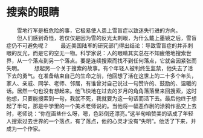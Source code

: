 # 搜索的眼睛
　　雪地行军是桩危险的事，它极易使人患上雪盲症以致迷失行进的方向。 
　　但人们感到奇怪，若仅仅是因为雪的反光太刺眼，为什么戴上墨镜之后，雪盲症仍不可避免呢？ 
　　最近美国陆军的研究部门得出结论：导致雪盲症的并非刺眼的反光，而是它的空无一物。科学家说：人的眼睛其实总在不知疲倦地搜索世界，从一个落点到另一个落点。要是连续搜索而找不到任何落点，它就会因紧张而失明。 
　　想起另一个关于搜索的故事。有个年轻人被判终生监禁，他失去了活下去的勇气。在准备结束自己的生命之前，他回想了活在这世上的二十多个年头，家人、亲戚、同学、老师、邻居，有谁曾对自己说过一句赞许的、鼓励的、温暖的话。居然一句也没有想起来。他飞快地在过去的岁月的角角落落里来回搜索，这时他想，只要能搜索到一句，我就不死，我就要为这一句话而活下去。最后他终于想起了半句，那是中学里的一个美术老师说的。当他将一幅恶作剧的涂鸦作品交上去时，老师说：“你在画些什么呀，嗯，色彩倒还漂亮。”这半句咱赞美的话成了年轻人搜索过去世界的一个落点，有了落点，他的心灵才没有“失明”。他活了下来，并成为一个作家。
 